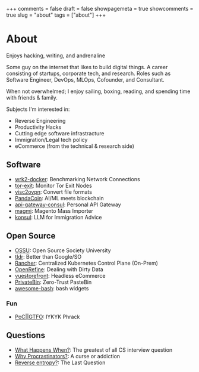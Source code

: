 +++
comments = false
draft = false
showpagemeta = true
showcomments = true
slug = "about"
tags = ["about"]
+++

# About

Enjoys hacking, writing, and andrenaline

Some guy on the internet that likes to build digital things. A career consisting of startups, corporate tech, and research. Roles such as Software Engineer, DevOps, MLOps, Cofounder, and Consultant. 

When not overwhelmed; I enjoy sailing, boxing, reading, and spending time with friends & family. 

Subjects I'm interested in:
- Reverse Engineering
- Productivity Hacks
- Cutting edge software infrastracture 
- Immigration/Legal tech policy 
- eCommerce (from the technical & research side)

## Software
- [wrk2-docker](https://hub.docker.com/r/1vlad/wrk2-docker/): Benchmarking Network Connections
- [tor-exit](https://github.com/VDuda/tor-exit): Monitor Tor Exit Nodes
- [visc2ovpn](https://github.com/VDuda/viscosity-to-openvpn): Convert file formats
- [PandaCoin](https://github.com/VDuda/PandaCoin): AI/ML meets blockchain 
- [api-gateway-consul](https://github.com/VDuda/api-gateway-consul): Personal API Gateway
- [magmi](https://github.com/VDuda/magmi-git): Magento Mass Importer
- [konsul](http://konsul.io/): LLM for Immigration Advice

## Open Source 
- [OSSU](https://github.com/ossu): Open Source Society University
- [tldr](https://github.com/tldr-pages/tldr): Better than Google/SO
- [Rancher](https://github.com/rancher/rancher): Centralized Kubernetes Control Plane (On-Prem)
- [OpenRefine](https://github.com/OpenRefine/openrefine.org): Dealing with Dirty Data
- [vuestorefront](https://github.com/vuestorefront/magento2): Headless eCommerce
- [PrivateBin](https://github.com/PrivateBin/PrivateBin): Zero-Trust PasteBin
- [awesome-bash](https://github.com/awesome-lists/awesome-bash): bash widgets


### Fun
- [PoC||GTFO](https://github.com/angea/pocorgtfo): IYKYK Phrack



## Questions
- [What Happens When?](https://github.com/alex/what-happens-when): The greatest of all CS interview question
- [Why Procrastinators?](https://waitbutwhy.com/2013/11/how-to-beat-procrastination.html): A curse or addiction 
- [Reverse entropy?](http://users.ece.cmu.edu/~gamvrosi/thelastq.html): The Last Question


